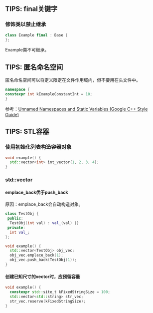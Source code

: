 ## TIPS: final关键字
### 修饰类以禁止继承
```cpp
class Example final : Base {
};
```
Example类不可继承。

## TIPS: 匿名命名空间
匿名命名空间可以将定义限定在文件作用域内，但不要用在头文件中。
```cpp
namespace {
constexpr int kExampleConstantInt = 10;
}
```
参考：[Unnamed Namespaces and Static Variables (Google C++ Style Guide)](https://google.github.io/styleguide/cppguide.html#Unnamed_Namespaces_and_Static_Variables)

## TIPS: STL容器
### 使用初始化列表构造容器对象
```cpp
void example() {
  std::vector<int> int_vector{1, 2, 3, 4};
}
```

### std::vector
#### emplace_back优于push_back
原因：emplace_back会自动构造对象。
```cpp
class TestObj {
 public:
  TestObj(int val) : val_(val) {}
 private:
  int val_;
};

void example() {
  std::vector<TestObj> obj_vec;
  obj_vec.emplace_back(1);
  obj_vec.push_back(TestObj(1));
}
```

#### 创建已知尺寸的vector时，应预留容量
```cpp
void example() {
  constexpr std::site_t kFixedStringSize = 100;
  std::vector<std::string> str_vec;
  str_vec.reserve(kFixedStringSize);
}
```
